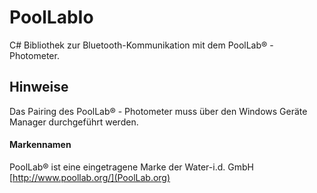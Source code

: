 # PoolLabIo
C# Bibliothek zur Bluetooth-Kommunikation mit dem PoolLab® - Photometer.

## Hinweise
Das Pairing des PoolLab® - Photometer muss über den Windows Geräte Manager durchgeführt werden.


#### Markennamen
PoolLab® ist eine eingetragene Marke der Water-i.d. GmbH     
[http://www.poollab.org/](PoolLab.org)
